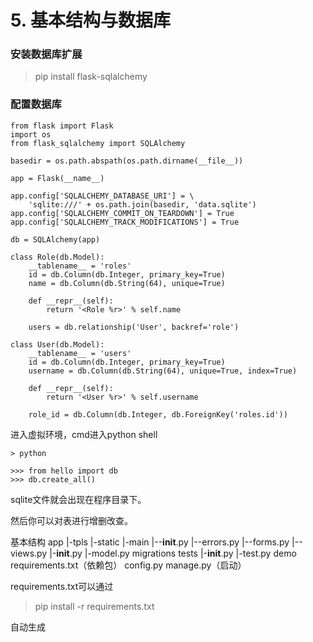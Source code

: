 ﻿# 5. 基本结构与数据库


### 安装数据库扩展
> pip install flask-sqlalchemy

### 配置数据库
```
from flask import Flask
import os
from flask_sqlalchemy import SQLAlchemy

basedir = os.path.abspath(os.path.dirname(__file__))

app = Flask(__name__)

app.config['SQLALCHEMY_DATABASE_URI'] = \
    'sqlite:///' + os.path.join(basedir, 'data.sqlite')
app.config['SQLALCHEMY_COMMIT_ON_TEARDOWN'] = True
app.config['SQLALCHEMY_TRACK_MODIFICATIONS'] = True

db = SQLAlchemy(app)

class Role(db.Model):
	__tablename__ = 'roles'
	id = db.Column(db.Integer, primary_key=True)
	name = db.Column(db.String(64), unique=True)

	def __repr__(self):
		return '<Role %r>' % self.name

	users = db.relationship('User', backref='role')

class User(db.Model):
	__tablename__ = 'users'
	id = db.Column(db.Integer, primary_key=True)
	username = db.Column(db.String(64), unique=True, index=True)

	def __repr__(self):
		return '<User %r>' % self.username

	role_id = db.Column(db.Integer, db.ForeignKey('roles.id'))
```

进入虚拟环境，cmd进入python shell
```
> python

>>> from hello import db
>>> db.create_all()
```

sqlite文件就会出现在程序目录下。

然后你可以对表进行增删改查。

基本结构
app
|-tpls
|-static
|-main
 |--__init__.py
 |--errors.py
 |--forms.py
 |--views.py
|-__init__.py
|-model.py
migrations
tests
 |-__init__.py
 |-test.py
demo
requirements.txt（依赖包）
config.py
manage.py（启动）

requirements.txt可以通过
> pip install -r requirements.txt

自动生成